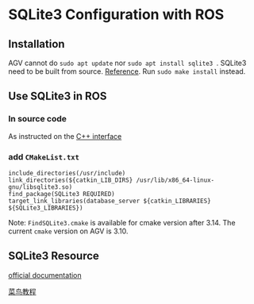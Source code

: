 # SQLite3 Configuration with ROS

## Installation

AGV cannot do `sudo apt update` nor `sudo apt install sqlite3 `. SQLite3 need to be built from source. [Reference](https://www.runoob.com/sqlite/sqlite-installation.html). Run `sudo make install` instead. 



## Use SQLite3 in ROS




### In source code

As instructed on the [C++ interface](https://www.sqlite.org/capi3ref.html)



### add `CMakeList.txt`

```
include_directories(/usr/include)
link_directories(${catkin_LIB_DIRS} /usr/lib/x86_64-linux-gnu/libsqlite3.so)
find_package(SQLite3 REQUIRED)
target_link_libraries(database_server ${catkin_LIBRARIES} ${SQLite3_LIBRARIES}) 
```

Note: `FindSQLite3.cmake` is available for cmake version after 3.14. The current `cmake` version on 
 AGV is 3.10.
 
## SQLite3 Resource 

[official documentation](https://www.sqlite.org/docs.html)


[菜鸟教程](https://www.runoob.com/sqlite/sqlite-installation.html)
